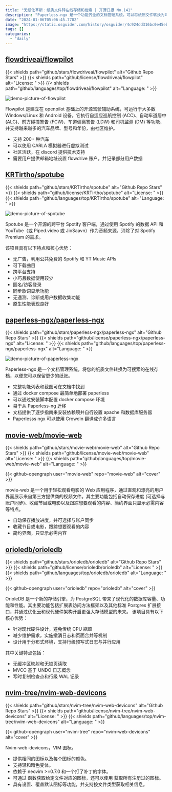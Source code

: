 ```yaml
---
title: "无纸化革新：纸质文件转在线存储和检索 | 开源日报 No.141"
description: "Paperless-ngx 是一个功能齐全的文档管理系统，可以将纸质文件转换为可搜索的在线存档，帮助您减少纸张的使用。您可以在文档中找到完整的功能列表和截图。"
date: "2024-01-06T05:06:45.778Z"
image: "https://static.osguider.com/history/osguider/4c924dd316bc0e45eb2f2392267d183e.png"
tags: []
categories:
  - "daily"
---
```


## [flowdriveai/flowpilot](https://github.com/flowdriveai/flowpilot)

{{< shields path="github/stars/flowdriveai/flowpilot" alt="Github Repo Stars" >}} {{< shields path="github/license/flowdriveai/flowpilot" alt="License: " >}} {{< shields path="github/languages/top/flowdriveai/flowpilot" alt="Language: " >}}

![demo-picture-of-flowpilot](https://static.osguider.com/history/2024/4e38747a02ece6d263c2108588ba0f1a.png)

Flowpilot 是建立在 openpilot 基础上的开源驾驶辅助系统，可运行于大多数 Windows/Linux 和 Android 设备。它执行自适应巡航控制 (ACC)、自动车道居中 (ALC)、前方碰撞警告 (FCW)、车道偏离警告 (LDW) 和司机监测 (DM) 等功能，并支持越来越多的汽车品牌、型号和年份，由社区维护。

- 支持 200+ 种汽车
- 可以使用 CARLA 模拟器进行虚拟测试
- 社区活跃，在 discord 提供技术支持
- 需要用户提供邮箱地址设置 flowdrive 账户，并记录部分用户数据

## [KRTirtho/spotube](https://github.com/KRTirtho/spotube)

{{< shields path="github/stars/KRTirtho/spotube" alt="Github Repo Stars" >}} {{< shields path="github/license/KRTirtho/spotube" alt="License: " >}} {{< shields path="github/languages/top/KRTirtho/spotube" alt="Language: " >}}

![demo-picture-of-spotube](https://static.osguider.com/history/2024/99e5f349b89a073a47ebfb6b79320a84.png)

Spotube 是一个开源的跨平台 Spotify 客户端，通过使用 Spotify 的数据 API 和 YouTube（或 Piped.video 或 JioSaavn）作为音频来源，消除了对 Spotify Premium 的需求。

该项目具有以下特点和核心优势：

- 无广告，利用公共免费的 Spotify 和 YT Music APIs
- 可下载曲目
- 跨平台支持
- 小巧且数据使用较少
- 匿名/访客登录
- 同步歌词显示功能
- 无遥测、诊断或用户数据收集功能
- 原生性能表现良好

## [paperless-ngx/paperless-ngx](https://github.com/paperless-ngx/paperless-ngx)

{{< shields path="github/stars/paperless-ngx/paperless-ngx" alt="Github Repo Stars" >}} {{< shields path="github/license/paperless-ngx/paperless-ngx" alt="License: " >}} {{< shields path="github/languages/top/paperless-ngx/paperless-ngx" alt="Language: " >}}

![demo-picture-of-paperless-ngx](https://static.osguider.com/history/2024/e17e51458870d51b9958dbef5319a332.png)

Paperless-ngx 是一个文档管理系统，将您的纸质文件转换为可搜索的在线存档，以便您可以保留更少的纸张。

- 完整功能列表和截图可在文档中找到
- 通过 docker compose 最简单地部署 paperless
- 可以通过安装脚本配置 docker compose 环境
- 易于从 Paperless-ng 迁移
- 文档提供了逐步指南来安装依赖项并自行设置 apache 和数据库服务器
- Paperlesss ngx 可以使用 Crowdin 翻译成许多语言

## [movie-web/movie-web](https://github.com/movie-web/movie-web)

{{< shields path="github/stars/movie-web/movie-web" alt="Github Repo Stars" >}} {{< shields path="github/license/movie-web/movie-web" alt="License: " >}} {{< shields path="github/languages/top/movie-web/movie-web" alt="Language: " >}}

{{< github-opengraph user="movie-web" repo="movie-web" alt="cover" >}}

movie-web 是一个用于轻松观看电影的 Web 应用程序，通过直观和漂亮的用户界面展示来自第三方提供商的视频文件。其主要功能包括自动保存进度 (可选择与账户同步)、收藏节目或电影以及跟踪想要观看的内容、简约界面只显示必需内容等特点。

- 自动保存播放进度，并可选择与账户同步
- 收藏节目或电影，跟踪想要观看的内容
- 简约界面，只显示必需内容

## [orioledb/orioledb](https://github.com/orioledb/orioledb)

{{< shields path="github/stars/orioledb/orioledb" alt="Github Repo Stars" >}} {{< shields path="github/license/orioledb/orioledb" alt="License: " >}} {{< shields path="github/languages/top/orioledb/orioledb" alt="Language: " >}}

{{< github-opengraph user="orioledb" repo="orioledb" alt="cover" >}}

OrioleDB 是一个新的存储引擎，为 PostgreSQL 带来了现代化的数据库容量、功能和性能。其主要功能包括扩展表访问方法框架以及其他标准 Postgres 扩展接口，并通过优化云和现代硬件架构开启更强大存储模型的未来。
该项目具有以下核心优势：

- 针对现代硬件设计，避免传统 CPU 瓶颈
- 减少维护需求，实施撤消日志和页面合并等机制
- 设计用于分布式环境，支持行级预写式日志与并行应用

其中关键特点包括：

- 无缓冲区映射和无锁页读取
- MVCC 基于 UNDO 日志概念
- 写时复制检查点和行级 WAL 记录

## [nvim-tree/nvim-web-devicons](https://github.com/nvim-tree/nvim-web-devicons)

{{< shields path="github/stars/nvim-tree/nvim-web-devicons" alt="Github Repo Stars" >}} {{< shields path="github/license/nvim-tree/nvim-web-devicons" alt="License: " >}} {{< shields path="github/languages/top/nvim-tree/nvim-web-devicons" alt="Language: " >}}

{{< github-opengraph user="nvim-tree" repo="nvim-web-devicons" alt="cover" >}}

Nvim-web-devicons，VIM 图标。

- 提供相同的图标以及每个图标的颜色。
- 支持轻和暗色变体。
- 依赖于 neovim >=0.7.0 和一个打了补丁的字体。
- 可通过  函数获取给定文件对应的图标，还可以使用  获取所有注册过的图标。
- 具有设置、覆盖默认图标等功能，并支持按文件类型获取相关信息。

